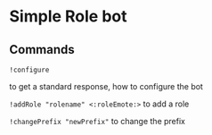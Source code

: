 # Simple Role bot

## Commands

`!configure` 

to get a standard response, how to configure the bot

`!addRole "rolename" <:roleEmote:>`
to add a role

`!changePrefix "newPrefix"` to change the prefix